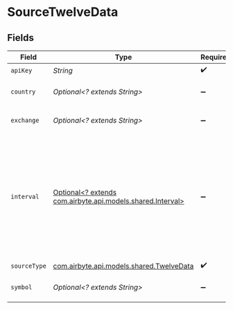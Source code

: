 # SourceTwelveData


## Fields

| Field                                                                                                                    | Type                                                                                                                     | Required                                                                                                                 | Description                                                                                                              |
| ------------------------------------------------------------------------------------------------------------------------ | ------------------------------------------------------------------------------------------------------------------------ | ------------------------------------------------------------------------------------------------------------------------ | ------------------------------------------------------------------------------------------------------------------------ |
| `apiKey`                                                                                                                 | *String*                                                                                                                 | :heavy_check_mark:                                                                                                       | N/A                                                                                                                      |
| `country`                                                                                                                | *Optional<? extends String>*                                                                                             | :heavy_minus_sign:                                                                                                       | Where instrument is traded                                                                                               |
| `exchange`                                                                                                               | *Optional<? extends String>*                                                                                             | :heavy_minus_sign:                                                                                                       | Where instrument is traded                                                                                               |
| `interval`                                                                                                               | [Optional<? extends com.airbyte.api.models.shared.Interval>](../../models/shared/Interval.md)                            | :heavy_minus_sign:                                                                                                       | Between two consecutive points in time series Supports: 1min, 5min, 15min, 30min, 45min, 1h, 2h, 4h, 1day, 1week, 1month |
| `sourceType`                                                                                                             | [com.airbyte.api.models.shared.TwelveData](../../models/shared/TwelveData.md)                                            | :heavy_check_mark:                                                                                                       | N/A                                                                                                                      |
| `symbol`                                                                                                                 | *Optional<? extends String>*                                                                                             | :heavy_minus_sign:                                                                                                       | Ticker of the instrument                                                                                                 |